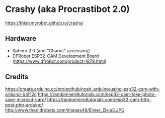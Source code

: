 # Crashy (aka Procrastibot 2.0)

https://thisismyrobot.github.io/crashy/

## Hardware

 * Sphero 2.0 (and "Chariot" accessory)
 * DFRobot ESP32-CAM Development Board (https://www.dfrobot.com/product-1879.html)

## Credits

https://create.arduino.cc/projecthub/noah_arduino/using-esp32-cam-with-arduino-b4f12c
https://randomnerdtutorials.com/esp32-cam-take-photo-save-microsd-card/
https://randomnerdtutorials.com/esp32-cam-http-post-php-arduino/
http://www.theoldrobots.com/images48/Elmer_Elsie3.JPG
